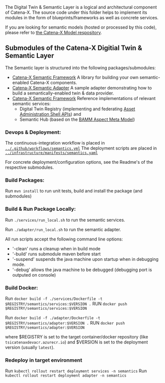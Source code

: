 <!---
Copyright (c) 2021-2022 T-Systems International GmbH (Catena-X Consortium)

See the AUTHORS file(s) distributed with this work for additional
information regarding authorship.

See the LICENSE file(s) distributed with this work for
additional information regarding license terms.
-->

The Digital Twin & Semantic Layer is a logical and architectural component of Catena-X.
The source code under this folder helps to implement its modules in the form of blueprints/frameworks as well 
as concrete services.

If you are looking for semantic models (hosted or processed by this code), please refer to
[the Catena-X Model respository](https://github.com/catenax/BAMMmodels).

## Submodules of the Catena-X Digitial Twin & Semantic Layer

The Semantic layer is structured into the following packages/submodules:
- [Catena-X Semantic Framework](framework) A library for building your own semantic-enabled Catena-X components.
- [Catena-X Semantic Adapter](adapter) A sample adapter demonstrating how to build a semantically-enabled twin & data provider.
- [Catena-X Semantic Framework](services) Reference implementations of relevant semantic services:
  - Digital Twin Registry (implementing and federating [Asset Administration Shell APIs]()) and 
  - Semantic Hub (based on the [BAMM Aspect Meta Model]())

### Devops & Deployment:

The continuous-integration workflow is placed in [`../.github/workflows/semantics.yml`](../.github/workflows/semantics.yml)
The deployment scripts are placed in [`../infrastructure/manifests/semantics.yaml`](../infrastructure/manifests/semantics.yaml)

For concrete deployment/configuration options, see the Readme's of the respective submodules.

### Build Packages:

Run `mvn install` to run unit tests, build and install the package (and submodules)

### Build & Run Package Locally:

Run `./services/run_local.sh` to run the semantic services.

Run `./adapter/run_local.sh` to run the semantic adapter.

All run scripts accept the following command line options:
- '-clean' runs a cleanup when in build mode
- '-build' runs submodule maven before start
- '-suspend' suspends the java machine upon startup when in debugging mode.
- '-debug' allows the java machine to be debugged (debugging port is outputed on console)
 
### Build Docker:

Run `docker build -f ./services/Dockerfile -t $REGISTRY/semantics/services:$VERSION .`
RUN `docker push $REGISTRY/semantics/services:$VERSION`

Run `docker build -f ./adapter/Dockerfile -t $REGISTRY/semantics/adapter:$VERSION .`
RUN `docker push $REGISTRY/semantics/adapter:$VERSION`

where $REGISTRY is set to the target container/docker repository (like `tsicatenaxdevacr.azurecr.io`) and $VERSION is set to the 
deployment version (usually `latest`).

### Redeploy in target environment

Run `kubectl rollout restart deployment services -n semantics`
Run `kubectl rollout restart deployment adapter -n semantics`